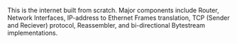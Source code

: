 This is the internet built from scratch. Major components include Router, Network Interfaces, IP-address to Ethernet Frames translation, TCP (Sender and Reciever) protocol, Reassembler, and bi-directional Bytestream implementations. 
